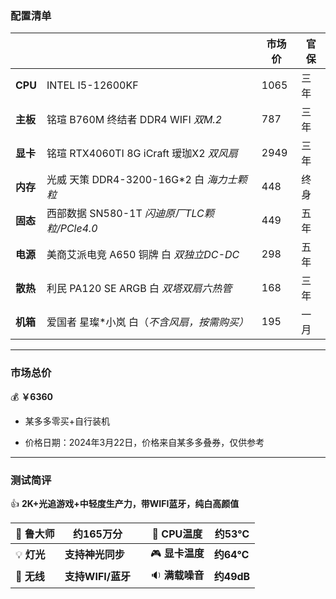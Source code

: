 ### 配置清单



|          |                                   | 市场价  | 官保 |
| -------- |-----------------------------------|------|----|
| **CPU**  | INTEL I5-12600KF                  | 1065 | 三年 |
| **主板** | 铭瑄 B760M 终结者 DDR4 WIFI *双M.2*     | 787  | 三年 |
| **显卡** | 铭瑄 RTX4060TI 8G iCraft 瑷珈X2 *双风扇* | 2949 | 三年 |
| **内存** | 光威 天策 DDR4-3200-16G*2 白 *海力士颗粒*   | 448  | 终身 |
| **固态** | 西部数据 SN580-1T *闪迪原厂TLC颗粒/PCle4.0* | 449  | 五年 |
| **电源** | 美商艾派电竞 A650 铜牌 白 *双独立DC-DC*       | 298  | 五年 |
| **散热** | 利民 PA120 SE ARGB 白 *双塔双扇六热管*      | 168  | 三年 |
| **机箱** | 爱国者 星璨*小岚 白（*不含风扇，按需购买）*          | 195  | 一月 |



***



### 市场总价 

:moneybag:  **￥6360**

- 某多多零买+自行装机

- 价格日期：2024年3月22日，价格来自某多多叠券，仅供参考

  

***



### 测试简评

:+1:  **2K+光追游戏+中轻度生产力，带WIFI蓝牙，纯白高颜值**

| :santa: **鲁大师**    | **约165万分**    |      | :diamond_shape_with_a_dot_inside: **CPU温度** | **约53℃**  |
|--------------------|---------------| ---- |---------------------------------------------|-----------|
| :bulb: **灯光**      | **支持神光同步**    |      | :video_game: **显卡温度**                       | **约64℃**  |
| :signal_strength: **无线** | **支持WIFI/蓝牙** |      | :sound: **满载噪音**                            | **约49dB** |

